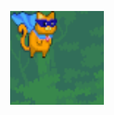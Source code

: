 <p align="center">
  <img src="so_long/assets/player/p.png" alt="Super-Cat-Player" width="150"/>
</p>
